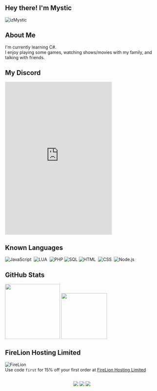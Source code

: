 ## Hey there! I'm Mystic
<p align="left"> <img src="https://komarev.com/ghpvc/?username=izMystic&label=Views&color=blue&style=plastic" alt="izMystic" /> </p>



## About Me
I'm currently learning C#.<br>
I enjoy playing some games, watching shows/movies with my family, and talking with friends.<br>

## My Discord
<iframe src="https://discord.com/widget?id=784600007876935730&theme=dark" width="350" height="500" allowtransparency="true" frameborder="0" sandbox="allow-popups allow-popups-to-escape-sandbox allow-same-origin allow-scripts"></iframe>

## Known Languages

![JavaScript](https://img.shields.io/badge/-JavaScript-333333?style=flat&logo=javascript)&nbsp;
![LUA](https://img.shields.io/badge/-Lua-333333?style=flat&logo=lua)&nbsp;
![PHP](https://img.shields.io/badge/-PHP-333333?style=flat&logo=php)
![SQL](https://img.shields.io/badge/-MySQL-333333?style=flat&logo=mysql)
![HTML](https://img.shields.io/badge/-HTML-333333?style=flat&logo=HTML5)&nbsp;
![CSS](https://img.shields.io/badge/-CSS-333333?style=flat&logo=CSS3&logoColor=1572B6)&nbsp;
![Node.js](https://img.shields.io/badge/-Node.js-333333?style=flat&logo=node.js)&nbsp;

## GitHub Stats

<img height="180em" src="https://github-readme-stats-eight-theta.vercel.app/api?username=izMystic&layout=compact&show_icons=true&include_all_commits=true&hide_border=true&title_color=ff64da&icon_color=a960ff&text_color=ffffff&bg_color=291B3E"/> <img height="150em" src="https://github-readme-stats-eight-theta.vercel.app/api/top-langs/?username=izMystic&layout=compact&langs_count=8&hide_border=true&title_color=ff64da&icon_color=a960ff&text_color=ffffff&bg_color=291B3E"/> </a> </p>

## FireLion Hosting Limited
![FireLion](https://cdn.discordapp.com/attachments/724062593513160774/808027766103998524/firelion_banner.gif)<br/>
Use code `first` for 15% off your first order at [FireLion Hosting Limited](https://www.firelion-hosting.com/billing/aff.php?aff=4)


## 

<p align="center">
<a href="https://izmystic.dev"><img src="https://img.shields.io/badge/-izmystic.dev-ff00ff?style=flat&logo=CodeSandbox&logoColor=white"/></a>
<a href="https://izmystic.dev/discord"><img src="https://img.shields.io/badge/-Discord Server-7289DA?style=flat&logo=Discord&logoColor=white"/></a>
<a href="https://www.twitter.com/iz_mystic"><img src="https://img.shields.io/badge/-@iz__mystic-1DA1F2?style=flat&logo=Twitter&logoColor=white"/></a>
</p>

